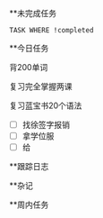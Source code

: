 
**未完成任务
```dataview
TASK WHERE !completed
```

**今日任务

背200单词

复习完全掌握两课

复习蓝宝书20个语法

- [ ] 找徐签字报销
- [ ] 拿学位服
- [ ] 给

**跟踪日志


**杂记



**周内任务
